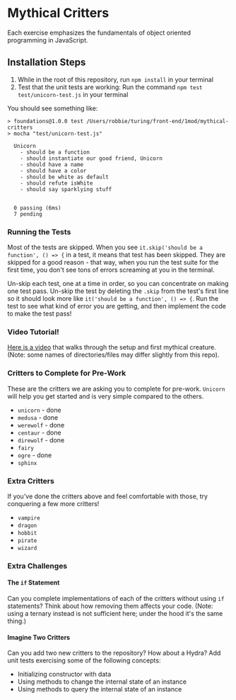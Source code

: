 # Mythical Critters

Each exercise emphasizes the fundamentals of object oriented programming in JavaScript.

## Installation Steps

1. While in the root of this repository, run `npm install` in your terminal
2. Test that the unit tests are working: Run the command `npm test test/unicorn-test.js` in your terminal

You should see something like:

```shell
> foundations@1.0.0 test /Users/robbie/turing/front-end/1mod/mythical-critters
> mocha "test/unicorn-test.js"

  Unicorn
    - should be a function
    - should instantiate our good friend, Unicorn
    - should have a name
    - should have a color
    - should be white as default
    - should refute isWhite
    - should say sparklying stuff


  0 passing (6ms)
  7 pending
```

### Running the Tests

Most of the tests are skipped. When you see `it.skip('should be a function', () => {` in a test, it means that test has been skipped. They are skipped for a good reason - that way, when you run the test suite for the first time, you don't see tons of errors screaming at you in the terminal.

Un-skip each test, one at a time in order, so you can concentrate on making one test pass. Un-skip the test by deleting the `.skip` from the test's first line so it should look more like `it('should be a function', () => {`. Run the test to see what kind of error you are getting, and then implement the code to make the test pass!

### Video Tutorial!

[Here is a video](https://youtu.be/wfrwMYn2BCg) that walks through the setup and first mythical creature. (Note: some names of directories/files may differ slightly from this repo).

### Critters to Complete for Pre-Work
These are the critters we are asking you to complete for pre-work.
`Unicorn` will help you get started and is very simple compared to the others.

* `unicorn` - done
* `medusa` - done
* `werewolf` - done
* `centaur` - done
* `direwolf` - done
* `fairy`
* `ogre` - done
* `sphinx`

### Extra Critters
If you've done the critters above and feel comfortable with those, try conquering a few more critters!

* `vampire`
* `dragon`
* `hobbit`
* `pirate`
* `wizard`

### Extra Challenges

#### The `if` Statement

Can you complete implementations of each of the critters without using `if`
statements? Think about how removing them affects your code. (Note: using a ternary instead is not sufficient here; under the hood it's the same thing.)

#### Imagine Two Critters

Can you add two new critters to the repository? How about a Hydra? Add unit
tests exercising some of the following concepts:

* Initializing constructor with data
* Using methods to change the internal state of an instance
* Using methods to query the internal state of an instance
